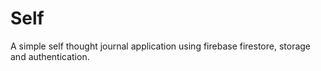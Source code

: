 # Self

A simple self thought journal application using firebase firestore, storage and authentication. 
